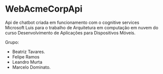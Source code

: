 # WebAcmeCorpApi
Api de chatbot criada em funcionamento com o cognitive services Microsoft Luis para o trabalho de Arquitetura em computação em nuvem do curso Desenvolvimento de Aplicações para Dispositivos Móveis.

Grupo: 
- Beatriz Tavares.
- Felipe Ramos
- Leandro Murta
- Marcelo Dominato.
